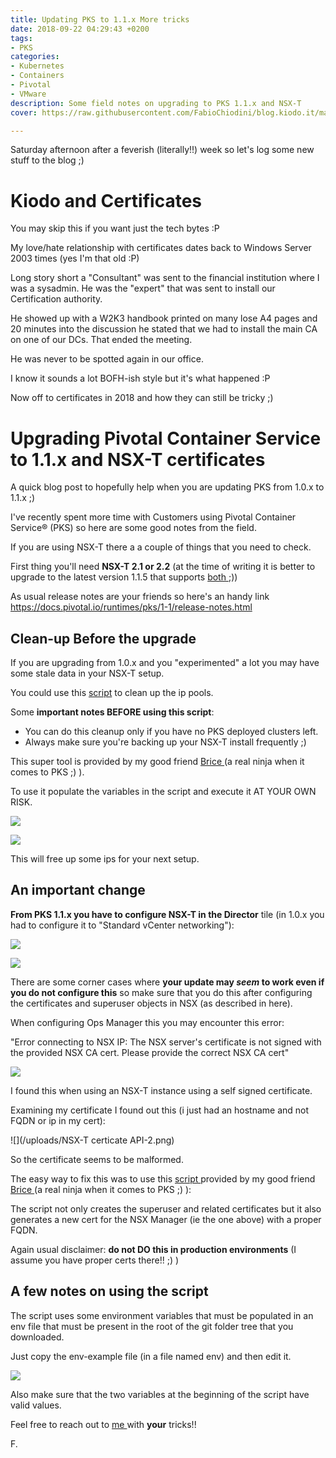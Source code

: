 ```yaml
---
title: Updating PKS to 1.1.x More tricks
date: 2018-09-22 04:29:43 +0200
tags:
- PKS
categories:
- Kubernetes
- Containers
- Pivotal
- VMware
description: Some field notes on upgrading to PKS 1.1.x and NSX-T
cover: https://raw.githubusercontent.com/FabioChiodini/blog.kiodo.it/master/images/certificates-certificates-certificates.jpg

---
```

Saturday afternoon after a feverish (literally!!) week so let's log some new stuff to the blog ;)

# Kiodo and Certificates

You may skip this if you want just the tech bytes :P

My love/hate relationship with certificates dates back to Windows Server 2003 times (yes I'm that old :P)

Long story short a "Consultant" was sent to the financial institution where I was a sysadmin. He was the "expert" that was sent to install our Certification authority.

He showed up with a W2K3 handbook printed on many lose A4 pages and 20 minutes into the discussion he stated that we had to install the main CA on one of our DCs. That ended the meeting.

He was never to be spotted again in our office.

I know it sounds a lot BOFH-ish style but it's what happened :P

Now off to certificates in 2018 and how they can still be tricky ;)

# Upgrading Pivotal Container Service to 1.1.x and NSX-T certificates

A quick blog post to hopefully help when you are updating PKS from 1.0.x to 1.1.x ;)

I've recently spent more time with Customers using Pivotal Container Service® (PKS) so here are some good notes from the field.

If you are using NSX-T there a a couple of things that you need to check.

First thing you'll need **NSX-T 2.1 or 2.2** (at the time of writing it is better to upgrade to the latest version 1.1.5 that supports [both ](https://docs.pivotal.io/runtimes/pks/1-1/release-notes.html#v1.1.5);))

As usual release notes are your friends so here's an handy link https://docs.pivotal.io/runtimes/pks/1-1/release-notes.html

## Clean-up Before the upgrade

If you are upgrading from 1.0.x and you "experimented" a lot you may have some stale data in your NSX-T setup.

You could use this [script](https://github.com/bdereims/pks-prep/blob/master/nsx-t/99-cleanup.sh) to clean up the ip pools.

Some **important notes BEFORE using this script**:

* You can do this  cleanup only if you have no PKS deployed clusters left.
* Always make sure you're backing up your NSX-T install frequently ;)

This super tool is provided by my good friend [Brice ](https://twitter.com/bdereims)(a real ninja when it comes to PKS ;) ).

To use it populate the variables in the script and execute it AT YOUR OWN RISK.

![](/uploads/CleanIPPools.png)

![](/uploads/CleanIPPools-2.png)

This will free up some ips for your next setup.

## An important change

**From PKS 1.1.x you have to configure NSX-T in the Director** tile (in 1.0.x you had to configure it to "Standard vCenter networking"):

![](/uploads/DirectorNSXT.png)

![](/uploads/DirectorNSXT-2.png)

There are some corner cases where **your update may _seem_ to work even if you do not configure this** so make sure that you do this after configuring the certificates and superuser objects in NSX (as described in here).

When configuring Ops Manager this you may encounter this error:

"Error connecting to NSX IP: The NSX server's certificate is not signed with the provided NSX CA cert. Please provide the correct NSX CA cert"

![](/uploads/ErrorNSXTCertificate.png)

I found this when using an NSX-T instance using a self signed certificate.

Examining my certificate I found out this (i just had an hostname and not FQDN or ip in my cert):

![](/uploads/NSX-T certicate API-2.png)

So the certificate seems to be malformed.

The easy way to fix this was to use this [script ](https://github.com/bdereims/pks-prep/blob/master/nsx-t/4-nsx-cert.sh)provided by my good friend [Brice ](https://twitter.com/bdereims)(a real ninja when it comes to PKS ;) ):

The script not only creates the superuser and related certificates but it also generates a new cert for the NSX Manager (ie the one above) with a proper FQDN.

Again usual disclaimer: **do not DO this in production environments** (I assume you have proper certs there!! ;) )

## A few notes on using the script

The script uses some environment variables that must be populated in an env file that must be present in the root of the git folder tree that you downloaded.

Just copy the env-example file (in a file named env) and then edit it.

![](/uploads/envBrice.png)

Also make sure that the two variables at the beginning of the script have valid values.

Feel free to reach out to [me ](@FabioChiodini)with **your** tricks!!

F.